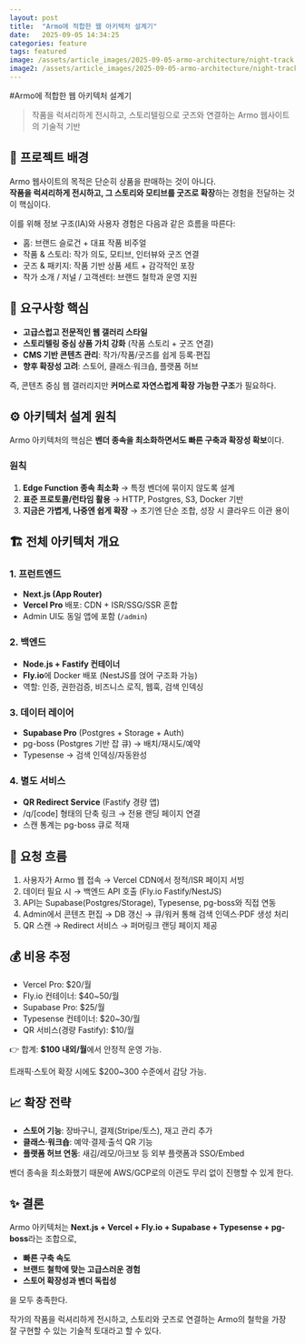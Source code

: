 ```yaml
---
layout: post
title:  "Armo에 적합한 웹 아키텍처 설계기"
date:   2025-09-05 14:34:25
categories: feature
tags: featured
image: /assets/article_images/2025-09-05-armo-architecture/night-track.JPG
image2: /assets/article_images/2025-09-05-armo-architecture/night-track-mobile.JPG
---
```

#Armo에 적합한 웹 아키텍처 설계기

> 작품을 럭셔리하게 전시하고, 스토리텔링으로 굿즈와 연결하는 Armo 웹사이트의 기술적 기반


## 🎨 프로젝트 배경

Armo 웹사이트의 목적은 단순히 상품을 판매하는 것이 아니다.  
**작품을 럭셔리하게 전시하고, 그 스토리와 모티브를 굿즈로 확장**하는 경험을 전달하는 것이 핵심이다.

이를 위해 정보 구조(IA)와 사용자 경험은 다음과 같은 흐름을 따른다:

- 홈: 브랜드 슬로건 + 대표 작품 비주얼
- 작품 & 스토리: 작가 의도, 모티브, 인터뷰와 굿즈 연결
- 굿즈 & 패키지: 작품 기반 상품 세트 + 감각적인 포장
- 작가 소개 / 저널 / 고객센터: 브랜드 철학과 운영 지원


## 🧩 요구사항 핵심

- **고급스럽고 전문적인 웹 갤러리 스타일**
- **스토리텔링 중심 상품 가치 강화** (작품 스토리 + 굿즈 연결)
- **CMS 기반 콘텐츠 관리**: 작가/작품/굿즈를 쉽게 등록·편집
- **향후 확장성 고려**: 스토어, 클래스·워크숍, 플랫폼 허브

즉, 콘텐츠 중심 웹 갤러리지만 **커머스로 자연스럽게 확장 가능한 구조**가 필요하다.


## ⚙️ 아키텍처 설계 원칙

Armo 아키텍처의 핵심은 **벤더 종속을 최소화하면서도 빠른 구축과 확장성 확보**이다.

### 원칙
1. **Edge Function 종속 최소화** → 특정 벤더에 묶이지 않도록 설계
2. **표준 프로토콜/런타임 활용** → HTTP, Postgres, S3, Docker 기반
3. **지금은 가볍게, 나중엔 쉽게 확장** → 초기엔 단순 조합, 성장 시 클라우드 이관 용이


## 🏗️ 전체 아키텍처 개요

### 1. 프런트엔드
- **Next.js (App Router)**
- **Vercel Pro** 배포: CDN + ISR/SSG/SSR 혼합
- Admin UI도 동일 앱에 포함 (`/admin`)

### 2. 백엔드
- **Node.js + Fastify 컨테이너**
- **Fly.io**에 Docker 배포 (NestJS를 얹어 구조화 가능)
- 역할: 인증, 권한검증, 비즈니스 로직, 웹훅, 검색 인덱싱

### 3. 데이터 레이어
- **Supabase Pro** (Postgres + Storage + Auth)
- pg-boss (Postgres 기반 잡 큐) → 배치/재시도/예약
- Typesense → 검색 인덱싱/자동완성

### 4. 별도 서비스
- **QR Redirect Service** (Fastify 경량 앱)
- /q/[code] 형태의 단축 링크 → 전용 랜딩 페이지 연결
- 스캔 통계는 pg-boss 큐로 적재


## 🔄 요청 흐름

1. 사용자가 Armo 웹 접속 → Vercel CDN에서 정적/ISR 페이지 서빙
2. 데이터 필요 시 → 백엔드 API 호출 (Fly.io Fastify/NestJS)
3. API는 Supabase(Postgres/Storage), Typesense, pg-boss와 직접 연동
4. Admin에서 콘텐츠 편집 → DB 갱신 → 큐/워커 통해 검색 인덱스·PDF 생성 처리
5. QR 스캔 → Redirect 서비스 → 퍼머링크 랜딩 페이지 제공


## 💰 비용 추정

- Vercel Pro: $20/월
- Fly.io 컨테이너: $40~50/월
- Supabase Pro: $25/월
- Typesense 컨테이너: $20~30/월
- QR 서비스(경량 Fastify): $10/월

👉 합계: **$100 내외/월**에서 안정적 운영 가능.

트래픽·스토어 확장 시에도 $200~300 수준에서 감당 가능.


## 📈 확장 전략

- **스토어 기능**: 장바구니, 결제(Stripe/토스), 재고 관리 추가
- **클래스·워크숍**: 예약·결제·출석 QR 기능
- **플랫폼 허브 연동**: 새김/레모/아크보 등 외부 플랫폼과 SSO/Embed

벤더 종속을 최소화했기 때문에 AWS/GCP로의 이관도 무리 없이 진행할 수 있게 한다.


## ✨ 결론

Armo 아키텍처는 **Next.js + Vercel + Fly.io + Supabase + Typesense + pg-boss**라는 조합으로,
- **빠른 구축 속도**
- **브랜드 철학에 맞는 고급스러운 경험**
- **스토어 확장성과 벤더 독립성**

을 모두 충족한다.

작가의 작품을 럭셔리하게 전시하고, 스토리와 굿즈로 연결하는 Armo의 철학을 가장 잘 구현할 수 있는 기술적 토대라고 할 수 있다.
